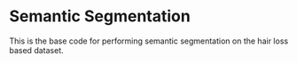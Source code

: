 # Semantic Segmentation

This is the base code for performing semantic segmentation on the hair loss based dataset.
